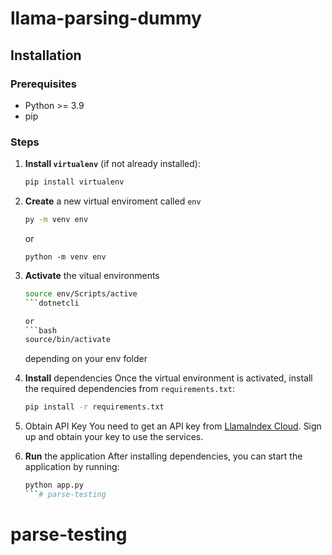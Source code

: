 # llama-parsing-dummy

## Installation

### Prerequisites

- Python >= 3.9
- pip

### Steps

1. **Install `virtualenv`** (if not already installed):
   ```bash
   pip install virtualenv
2. **Create** a new virtual enviroment called `env`
    ```bash
    py -m venv env
    ```
    or
    ```
    python -m venv env
    ```
3. **Activate** the vitual environments
    ```bash
    source env/Scripts/active
    ```dotnetcli
    
    or
    ```bash
    source/bin/activate
    ```
    
    depending on your env folder
4. **Install** dependencies
    Once the virtual environment is activated, install the required dependencies from `requirements.txt`:
    ```bash
    pip install -r requirements.txt
    ```
5. Obtain API Key
You need to get an API key from [LlamaIndex Cloud](https://cloud.llamaindex.ai/). Sign up and obtain your key to use the services.

6. **Run** the application
    After installing dependencies, you can start the application by running:
    ```bash
    python app.py
    ```# parse-testing
# parse-testing
